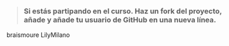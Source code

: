 > ### Si estás partipando en el curso. Haz un fork del proyecto, añade y añade tu usuario de GitHub en una nueva línea.

braismoure
LilyMilano
